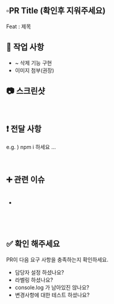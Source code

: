 ## ▫️PR Title (확인후 지워주세요)

Feat : 제목
<br>

## 🔎 작업 사항

- ~ 삭제 기능 구현
- 이미지 첨부(권장)

## 📷 스크린샷

<br>

## ❗️ 전달 사항

e.g. ) npm i 하세요 ...

<br>

## ➕ 관련 이슈

- #

<br>

## ✅ 확인 해주세요

PR이 다음 요구 사항을 충족하는지 확인하세요.

- 담당자 설정 하셨나요?
- 라벨링 하셨나요?
- console.log 가 남아있진 않나요?
- 변경사항에 대한 테스트 하셨나요?
